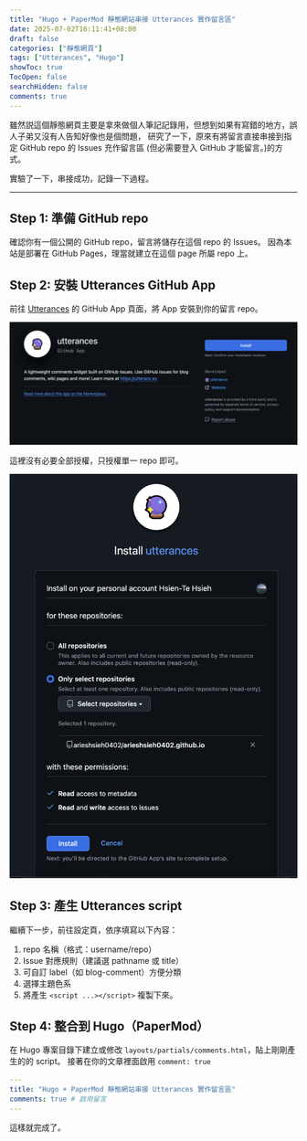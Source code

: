 ```yaml
---
title: "Hugo + PaperMod 靜態網站串接 Utterances 實作留言區"
date: 2025-07-02T16:11:41+08:00
draft: false
categories: ["靜態網頁"]
tags: ["Utterances", "Hugo"]
showToc: true
TocOpen: false
searchHidden: false
comments: true
---
```


雖然説這個靜態網頁主要是拿來做個人筆記記錄用，但想到如果有寫錯的地方，誤人子弟又沒有人告知好像也是個問題，
研究了一下，原來有將留言直接串接到指定 GitHub repo 的 Issues 充作留言區 (但必需要登入 GitHub 才能留言。)的方式。

實驗了一下，串接成功，記錄一下過程。

---

## Step 1: 準備 GitHub repo

確認你有一個公開的 GitHub repo，留言將儲存在這個 repo 的 Issues。
因為本站是部署在 GitHub Pages，理當就建立在這個 page 所屬 repo 上。

## Step 2: 安裝 Utterances GitHub App
前往 [Utterances](https://github.com/apps/utterances) 的 GitHub App 頁面，將 App 安裝到你的留言 repo。

![UtterancesApp](image-1.png)

這裡沒有必要全部授權，只授權單一 repo 即可。

![UtterancesAuth](image-2.png)

## Step 3: 產生 Utterances script
繼續下一步，前往設定頁，依序填寫以下內容：
1. repo 名稱（格式：username/repo）
2. Issue 對應規則（建議選 pathname 或 title）
3. 可自訂 label（如 blog-comment）方便分類
4. 選擇主題色系
5. 將產生 `<script ...></script>` 複製下來。

## Step 4: 整合到 Hugo（PaperMod）
在 Hugo 專案目錄下建立或修改 `layouts/partials/comments.html`，貼上剛剛產生的的 script。
接著在你的文章裡面啟用 `comment: true`

```yaml
---
title: "Hugo + PaperMod 靜態網站串接 Utterances 實作留言區"
comments: true # 啟用留言
---
```

這樣就完成了。
